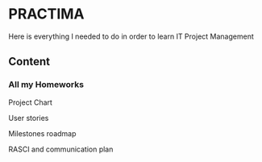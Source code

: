 # PRACTIMA
 Here is everything I needed to do in order to learn IT Project Management 

## Content
### All my Homeworks 
Project Chart

User stories

Milestones roadmap

RASCI and communication plan

